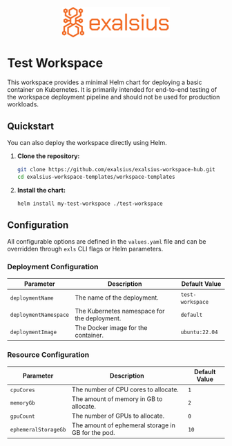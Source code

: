 <p align="center"><img src="../../docs/img/logo_banner.png" alt="exalsius banner" width="250"></p>

# Test Workspace

This workspace provides a minimal Helm chart for deploying a basic container on Kubernetes. 
It is primarily intended for end-to-end testing of the workspace deployment pipeline and should not be used for production workloads.

## Quickstart

You can also deploy the workspace directly using Helm.

1.  **Clone the repository:**
    ```sh
    git clone https://github.com/exalsius/exalsius-workspace-hub.git
    cd exalsius-workspace-templates/workspace-templates
    ```

2.  **Install the chart:**
    ```sh
    helm install my-test-workspace ./test-workspace
    ```

## Configuration

All configurable options are defined in the `values.yaml` file and can be overridden through `exls` CLI flags or Helm parameters.

### Deployment Configuration

| Parameter             | Description                                  | Default Value      |
| --------------------- | -------------------------------------------- | ------------------ |
| `deploymentName`      | The name of the deployment.                  | `test-workspace`   |
| `deploymentNamespace` | The Kubernetes namespace for the deployment. | `default`          |
| `deploymentImage`     | The Docker image for the container.          | `ubuntu:22.04`     |

### Resource Configuration

| Parameter          | Description                                        | Default Value |
| ------------------ | -------------------------------------------------- | ------------- |
| `cpuCores`         | The number of CPU cores to allocate.               | `1`           |
| `memoryGb`         | The amount of memory in GB to allocate.            | `2`           |
| `gpuCount`         | The number of GPUs to allocate.                    | `0`           |
| `ephemeralStorageGb` | The amount of ephemeral storage in GB for the pod. | `10`          |
